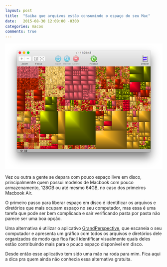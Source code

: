 ```yaml
---
layout: post
title:  "Saiba que arquivos estão consumindo o espaço do seu Mac"
date:   2015-08-30 12:09:00 -0300
categories: macos
comments: true
---
```

![GrandPerspective](/assets/images/2015-08-30-grandperspective.png)

Vez ou outra a gente se depara com pouco espaço livre em disco, principalmente quem possui modelos de Macbook com pouco armazenamento, 128GB ou até mesmo 64GB, no caso dos primeiros Macbook Air.

O primeiro passo para liberar espaço em disco é identificar os arquivos e diretórios que mais ocupam espaço no seu computador, mas essa é uma tarefa que pode ser bem complicada e sair verificando pasta por pasta não parece ser uma boa opção.

Uma alternativa é utilizar o aplicativo [GrandPerspective](http://grandperspectiv.sourceforge.net/), que escaneia o seu computador e apresenta um gráfico com todos os arquivos e diretórios dele organizados de modo que fica fácil identificar visualmente quais deles estão contribuindo mais para o pouco espaço disponível em disco.

Desde então esse aplicativo tem sido uma mão na roda para mim. Fica aqui a dica pra quem ainda não conhecia essa alternativa gratuita.
